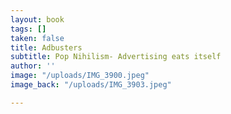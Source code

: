 ```yaml
---
layout: book
tags: []
taken: false
title: Adbusters
subtitle: Pop Nihilism- Advertising eats itself
author: ''
image: "/uploads/IMG_3900.jpeg"
image_back: "/uploads/IMG_3903.jpeg"

---
```

